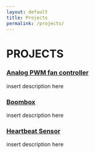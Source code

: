 ```yaml
---
layout: default
title: Projects
permalink: /projects/
---
```


# PROJECTS
### [Analog PWM fan controller](PWM/)
insert description here
### [Boombox](boombox/)
insert description here
### [Heartbeat Sensor](hrsense/)
insert description here
